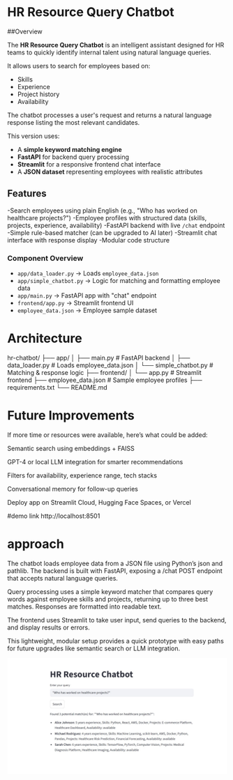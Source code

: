 # HR Resource Query Chatbot


##Overview

The **HR Resource Query Chatbot** is an intelligent assistant designed for HR teams to quickly identify internal talent using natural language queries.

It allows users to search for employees based on:
- Skills
- Experience
- Project history
- Availability

The chatbot processes a user's request and returns a natural language response listing the most relevant candidates.

This version uses:
- A **simple keyword matching engine**
- **FastAPI** for backend query processing
- **Streamlit** for a responsive frontend chat interface
- A **JSON dataset** representing employees with realistic attributes


## Features

-Search employees using plain English (e.g., "Who has worked on healthcare projects?")
-Employee profiles with structured data (skills, projects, experience, availability)
-FastAPI backend with live `/chat` endpoint
-Simple rule-based matcher (can be upgraded to AI later)
-Streamlit chat interface with response display
-Modular code structure 



### Component Overview

- `app/data_loader.py` → Loads `employee_data.json`
- `app/simple_chatbot.py` → Logic for matching and formatting employee data
- `app/main.py` → FastAPI app with "chat" endpoint
- `frontend/app.py` → Streamlit frontend UI
- `employee_data.json` → Employee sample dataset

# Architecture

hr-chatbot/
├── app/
│ ├── main.py # FastAPI backend
│ ├── data_loader.py # Loads employee_data.json
│ └── simple_chatbot.py # Matching & response logic
├── frontend/
│ └── app.py # Streamlit frontend
├── employee_data.json # Sample employee profiles
├── requirements.txt
└── README.md

# Future Improvements
If more time or resources were available, here’s what could be added:

Semantic search using embeddings + FAISS

GPT-4 or local LLM integration for smarter recommendations

Filters for availability, experience range, tech stacks

Conversational memory for follow-up queries

Deploy app on Streamlit Cloud, Hugging Face Spaces, or Vercel

#demo link
http://localhost:8501


# approach
The chatbot loads employee data from a JSON file using Python’s json and pathlib. The backend is built with FastAPI, exposing a /chat POST endpoint that accepts natural language queries.

Query processing uses a simple keyword matcher that compares query words against employee skills and projects, returning up to three best matches. Responses are formatted into readable text.

The frontend uses Streamlit to take user input, send queries to the backend, and display results or errors.

This lightweight, modular setup provides a quick prototype with easy paths for future upgrades like semantic search or LLM integration.


![image alt](https://github.com/iamkomal-code/HR-Resource-Query-Chatbot/blob/51c10c03917d248742abd18d6f518d4342580259/Screenshot%201.jpg)




